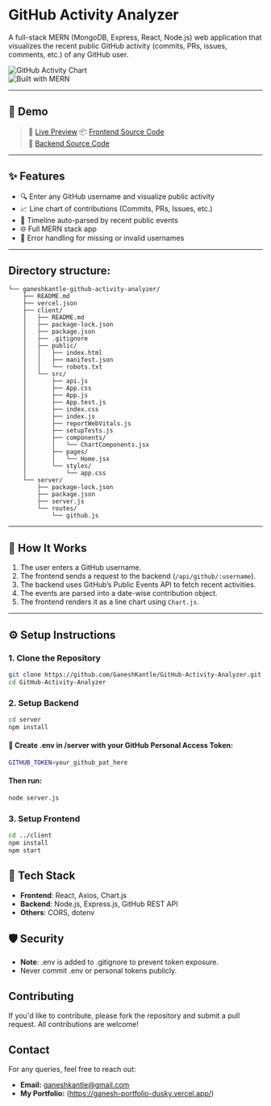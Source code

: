 # GitHub Activity Analyzer

A full-stack MERN (MongoDB, Express, React, Node.js) web application that visualizes the recent public GitHub activity (commits, PRs, issues, comments, etc.) of any GitHub user.

![GitHub Activity Chart](https://img.shields.io/badge/ChartJS-Activity_Visualization-blue)  
![Built with MERN](https://img.shields.io/badge/TechStack-MERN-blueviolet)

---

## 📸 Demo

> 🔗 [Live Preview](https://github-activity-analyzerr.vercel.app/)
> 📦 [Frontend Source Code](./client)  
> 🔧 [Backend Source Code](./server)

---

## ✨ Features

- 🔍 Enter any GitHub username and visualize public activity
- 📈 Line chart of contributions (Commits, PRs, Issues, etc.)
- 📅 Timeline auto-parsed by recent public events
- 🌐 Full MERN stack app
- 🧪 Error handling for missing or invalid usernames

---

## Directory structure:
```
└── ganeshkantle-github-activity-analyzer/
    ├── README.md
    ├── vercel.json
    ├── client/
    │   ├── README.md
    │   ├── package-lock.json
    │   ├── package.json
    │   ├── .gitignore
    │   ├── public/
    │   │   ├── index.html
    │   │   ├── manifest.json
    │   │   └── robots.txt
    │   └── src/
    │       ├── api.js
    │       ├── App.css
    │       ├── App.js
    │       ├── App.test.js
    │       ├── index.css
    │       ├── index.js
    │       ├── reportWebVitals.js
    │       ├── setupTests.js
    │       ├── components/
    │       │   └── ChartComponents.jsx
    │       ├── pages/
    │       │   └── Home.jsx
    │       └── styles/
    │           └── app.css
    └── server/
        ├── package-lock.json
        ├── package.json
        ├── server.js
        └── routes/
            └── github.js
```

---

## 🧠 How It Works

1. The user enters a GitHub username.
2. The frontend sends a request to the backend (`/api/github/:username`).
3. The backend uses GitHub’s Public Events API to fetch recent activities.
4. The events are parsed into a date-wise contribution object.
5. The frontend renders it as a line chart using `Chart.js`.

---

## ⚙️ Setup Instructions

### 1. Clone the Repository

```bash
git clone https://github.com/GaneshKantle/GitHub-Activity-Analyzer.git
cd GitHub-Activity-Analyzer
```
### 2. Setup Backend

```bash
cd server
npm install
```
#### 📌 Create .env in /server with your GitHub Personal Access Token:

```bash
GITHUB_TOKEN=your_github_pat_here
```
#### Then run:
```bash
node server.js
```

### 3. Setup Frontend

```bash
cd ../client
npm install
npm start
```

## 🔧 Tech Stack
- **Frontend**: React, Axios, Chart.js
- **Backend**: Node.js, Express.js, GitHub REST API
- **Others**: CORS, dotenv


## 🛡️ Security
- **Note**: .env is added to .gitignore to prevent token exposure.
- Never commit .env or personal tokens publicly.


## Contributing
If you'd like to contribute, please fork the repository and submit a pull request. All contributions are welcome!


## Contact
For any queries, feel free to reach out:
- **Email:** ganeshkantle@gmail.com
- **My Portfolio:** (https://ganesh-portfolio-dusky.vercel.app/)
